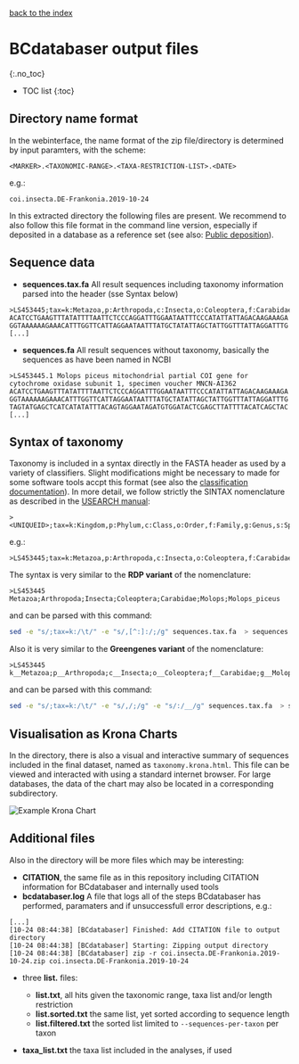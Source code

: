 [back to the index](./index.md)

# BCdatabaser output files
{:.no_toc}

* TOC list
{:toc}

## Directory name format

In the webinterface, the name format of the zip file/directory is determined by input paramters, 
with the scheme: 
```
<MARKER>.<TAXONOMIC-RANGE>.<TAXA-RESTRICTION-LIST>.<DATE>
```
e.g.:
```
coi.insecta.DE-Frankonia.2019-10-24
```
In this extracted directory the following files are present. We recommend to also follow this file format in the command line version, especially if deposited in a database as a reference set (see also: [Public deposition](./public_deposition.md)).

## Sequence data

* **sequences.tax.fa** All result sequences including taxonomy information parsed into the header (sse Syntax below) 
```
>LS453445;tax=k:Metazoa,p:Arthropoda,c:Insecta,o:Coleoptera,f:Carabidae,g:Molops,s:Molops_piceus;
ACATCCTGAAGTTTATATTTTAATTCTCCCAGGATTTGGAATAATTTCCCATATTATTAGACAAGAAAGA
GGTAAAAAAGAAACATTTGGTTCATTAGGAATAATTTATGCTATATTAGCTATTGGTTTATTAGGATTTG
[...]
```

* **sequences.fa** All result sequences without taxonomy, basically the sequences as have been named in NCBI
```
>LS453445.1 Molops piceus mitochondrial partial COI gene for cytochrome oxidase subunit 1, specimen voucher MNCN-AI362
ACATCCTGAAGTTTATATTTTAATTCTCCCAGGATTTGGAATAATTTCCCATATTATTAGACAAGAAAGA
GGTAAAAAAGAAACATTTGGTTCATTAGGAATAATTTATGCTATATTAGCTATTGGTTTATTAGGATTTG
TAGTATGAGCTCATCATATATTTACAGTAGGAATAGATGTGGATACTCGAGCTTATTTTACATCAGCTAC
[...]
```

## Syntax of taxonomy
Taxonomy is included in a syntax directly in the FASTA header as used by a variety of classifiers. Slight modifications might be necessary to made for some software tools accpt this format (see also the [classification documentation](./classification.md)). In more detail, we follow strictly the SINTAX nomenclature as described in the [USEARCH manual](https://www.drive5.com/usearch/manual/tax_annot.html):
```
><UNIQUEID>;tax=k:Kingdom,p:Phylum,c:Class,o:Order,f:Family,g:Genus,s:Species;
```
e.g.:
```
>LS453445;tax=k:Metazoa,p:Arthropoda,c:Insecta,o:Coleoptera,f:Carabidae,g:Molops,s:Molops_piceus;
```

The syntax is very similar to the **RDP variant** of the nomenclature: 
```
>LS453445	Metazoa;Arthropoda;Insecta;Coleoptera;Carabidae;Molops;Molops_piceus
```
and can be parsed with this command: 
```sh
sed -e "s/;tax=k:/\t/" -e "s/,[^:]:/;/g" sequences.tax.fa  > sequences.tax.rdp.fa 
```

Also it is very similar to the **Greengenes variant** of the nomenclature:
```
>LS453445  k__Metazoa;p__Arthropoda;c__Insecta;o__Coleoptera;f__Carabidae;g__Molops;s__:Molops_piceus
```
and can be parsed with this command: 
```sh
sed -e "s/;tax=k:/\t/" -e "s/,/;/g" -e "s/:/__/g" sequences.tax.fa  > sequences.tax.gg.fa 
```


## Visualisation as Krona Charts

In the directory, there is also a visual and interactive summary of sequences included in the final dataset, named as ```taxonomy.krona.html```. This file can be viewed and interacted with using a standard internet browser. For large databases, the data of the chart may also be located in a corresponding subdirectory. 

![Example Krona Chart](https://i.ibb.co/Tq5GW98/Bildschirmfoto-2019-10-31-um-13-36-42.png)


## Additional files
Also in the directory will be more files which may be interesting: 
* **CITATION**, the same file as in this repository including CITATION information for BCdatabaser and internally used tools
* **bcdatabaser.log** A file that logs all of the steps BCdatabaser has performed, paramaters and if unsuccessfull error descriptions, e.g.:
```
[...]
[10-24 08:44:38] [BCdatabaser] Finished: Add CITATION file to output directory
[10-24 08:44:38] [BCdatabaser] Starting: Zipping output directory
[10-24 08:44:38] [BCdatabaser] zip -r coi.insecta.DE-Frankonia.2019-10-24.zip coi.insecta.DE-Frankonia.2019-10-24
```
* three **list.** files: 
  - **list.txt**, all hits given the taxonomic range, taxa list and/or length restriction
  - **list.sorted.txt** the same list, yet sorted according to sequence length
  - **list.filtered.txt** the sorted list limited to ```--sequences-per-taxon``` per taxon
  
* **taxa_list.txt** the taxa list included in the analyses, if used
